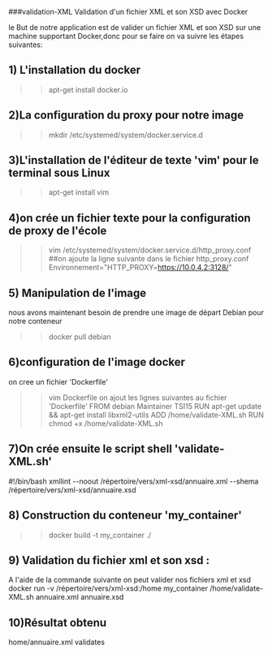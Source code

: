 ###validation-XML
Validation d'un fichier XML et son XSD avec Docker

le But de notre application est de valider un fichier XML et son XSD sur une machine 
supportant Docker,donc pour se faire on va suivre les étapes suivantes:
## 1) L'installation du docker
>>apt-get install docker.io

## 2)La configuration du proxy pour notre image
>>mkdir /etc/systemed/system/docker.service.d

## 3)L'installation de l'éditeur de texte 'vim' pour le terminal sous Linux
>>apt-get install vim

## 4)on crée un fichier texte pour la configuration de proxy de l'école
>>vim /etc/systemed/system/docker.service.d/http_proxy.conf
##on ajoute la ligne suivante dans le fichier http_proxy.conf
Environnement="HTTP_PROXY=https://10.0.4.2:3128/"

## 5) Manipulation de l'image

nous avons maintenant besoin de prendre une image de départ Debian pour notre conteneur 

>>docker pull debian

## 6)configuration de l'image docker
on cree un fichier 'Dockerfile'
>>vim Dockerfile
on ajout les lignes suivantes au fichier 'Dockerfile'
FROM debian
Maintainer TSI15
RUN apt-get update && apt-get install libxml2-utils
ADD /home/validate-XML.sh
RUN chmod +x /home/validate-XML.sh

## 7)On crée ensuite le script shell 'validate-XML.sh'
 #!/bin/bash
xmllint --noout /répertoire/vers/xml-xsd/annuaire.xml --shema /répertoire/vers/xml-xsd/annuaire.xsd

## 8) Construction du conteneur 'my_container'
>>docker build -t my_container ./

## 9) Validation du fichier xml et son xsd :
A l'aide de la commande suivante on peut valider nos fichiers xml et xsd 
docker run -v /répertoire/vers/xml-xsd:/home my_container /home/validate-XML.sh annuaire.xml annuaire.xsd

## 10)Résultat obtenu

home/annuaire.xml validates

